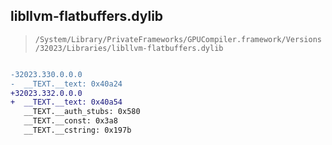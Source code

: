 ## libllvm-flatbuffers.dylib

> `/System/Library/PrivateFrameworks/GPUCompiler.framework/Versions/32023/Libraries/libllvm-flatbuffers.dylib`

```diff

-32023.330.0.0.0
-  __TEXT.__text: 0x40a24
+32023.332.0.0.0
+  __TEXT.__text: 0x40a54
   __TEXT.__auth_stubs: 0x580
   __TEXT.__const: 0x3a8
   __TEXT.__cstring: 0x197b

```

